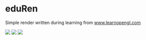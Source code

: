 # eduRen

Simple render written during learning from www.learnopengl.com

![](https://github.com/m16a/eduRen/images/shadow.png)
![](https://github.com/m16a/eduRen/images/deferred.png)
![](https://github.com/m16a/eduRen/images/ibl.png)


